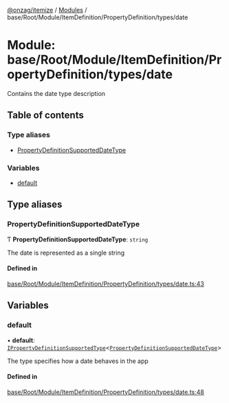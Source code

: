 [@onzag/itemize](../README.md) / [Modules](../modules.md) / base/Root/Module/ItemDefinition/PropertyDefinition/types/date

# Module: base/Root/Module/ItemDefinition/PropertyDefinition/types/date

Contains the date type description

## Table of contents

### Type aliases

- [PropertyDefinitionSupportedDateType](base_Root_Module_ItemDefinition_PropertyDefinition_types_date.md#propertydefinitionsupporteddatetype)

### Variables

- [default](base_Root_Module_ItemDefinition_PropertyDefinition_types_date.md#default)

## Type aliases

### PropertyDefinitionSupportedDateType

Ƭ **PropertyDefinitionSupportedDateType**: `string`

The date is represented as a single string

#### Defined in

[base/Root/Module/ItemDefinition/PropertyDefinition/types/date.ts:43](https://github.com/onzag/itemize/blob/a24376ed/base/Root/Module/ItemDefinition/PropertyDefinition/types/date.ts#L43)

## Variables

### default

• **default**: [`IPropertyDefinitionSupportedType`](../interfaces/base_Root_Module_ItemDefinition_PropertyDefinition_types.IPropertyDefinitionSupportedType.md)<[`PropertyDefinitionSupportedDateType`](base_Root_Module_ItemDefinition_PropertyDefinition_types_date.md#propertydefinitionsupporteddatetype)\>

The type specifies how a date behaves in the app

#### Defined in

[base/Root/Module/ItemDefinition/PropertyDefinition/types/date.ts:48](https://github.com/onzag/itemize/blob/a24376ed/base/Root/Module/ItemDefinition/PropertyDefinition/types/date.ts#L48)
